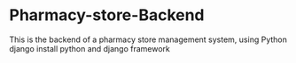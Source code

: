 # Pharmacy-store-Backend
This is the backend of a pharmacy store management system, using Python django
install python and django framework

